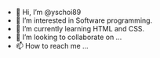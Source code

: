 - 👋 Hi, I’m @yschoi89
- 👀 I’m interested in Software programming.
- 🌱 I’m currently learning HTML and CSS.
- 💞️ I’m looking to collaborate on ...
- 📫 How to reach me ...

<!---
yschoi89/yschoi89 is a ✨ special ✨ repository because its `README.md` (this file) appears on your GitHub profile.
You can click the Preview link to take a look at your changes.
--->
